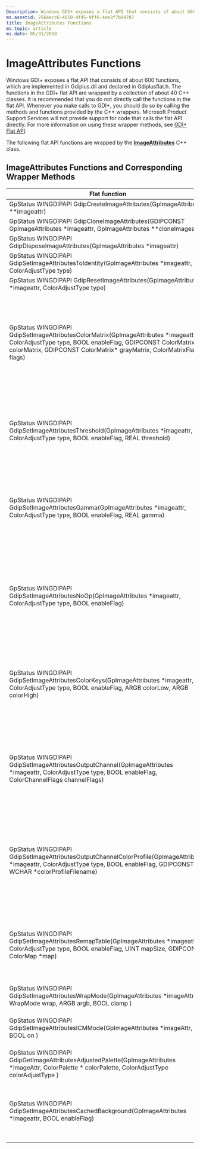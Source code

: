 ```yaml
---
Description: Windows GDI+ exposes a flat API that consists of about 600 functions, which are implemented in Gdiplus.dll and declared in Gdiplusflat.h.
ms.assetid: 2564ecc6-4050-4f45-9ff6-4ee3f7b04707
title: ImageAttributes Functions
ms.topic: article
ms.date: 05/31/2018
---
```


# ImageAttributes Functions

Windows GDI+ exposes a flat API that consists of about 600 functions, which are implemented in Gdiplus.dll and declared in Gdiplusflat.h. The functions in the GDI+ flat API are wrapped by a collection of about 40 C++ classes. It is recommended that you do not directly call the functions in the flat API. Whenever you make calls to GDI+, you should do so by calling the methods and functions provided by the C++ wrappers. Microsoft Product Support Services will not provide support for code that calls the flat API directly. For more information on using these wrapper methods, see [GDI+ Flat API](-gdiplus-flatapi-flat.md).

The following flat API functions are wrapped by the [**ImageAttributes**](/windows/desktop/api/gdiplusimageattributes/nl-gdiplusimageattributes-imageattributes) C++ class.

## ImageAttributes Functions and Corresponding Wrapper Methods



| Flat function                                                                                                                                                                                                                           | Wrapper method                                                                                                                                                                                                                                                                                                                                                                                                                                                  | Remarks                                                                                                                                                                                                                                                                                                                                                                                                                                                                                                                                                                                                                                                                                                                                                                                                                       |
|-----------------------------------------------------------------------------------------------------------------------------------------------------------------------------------------------------------------------------------------|-----------------------------------------------------------------------------------------------------------------------------------------------------------------------------------------------------------------------------------------------------------------------------------------------------------------------------------------------------------------------------------------------------------------------------------------------------------------|-------------------------------------------------------------------------------------------------------------------------------------------------------------------------------------------------------------------------------------------------------------------------------------------------------------------------------------------------------------------------------------------------------------------------------------------------------------------------------------------------------------------------------------------------------------------------------------------------------------------------------------------------------------------------------------------------------------------------------------------------------------------------------------------------------------------------------|
| GpStatus WINGDIPAPI GdipCreateImageAttributes(GpImageAttributes \*\*imageattr)<br/>                                                                                                                                               | [**ImageAttributes::ImageAttributes()**](/windows/win32/api/gdiplusimageattributes/nf-gdiplusimageattributes-imageattributes-imageattributes(constimageattributes_))                                                                                                                                                                                                                                                                                                                                                                   | Creates an [**ImageAttributes**](/windows/desktop/api/gdiplusimageattributes/nl-gdiplusimageattributes-imageattributes) object.                                                                                                                                                                                                                                                                                                                                                                                                                                                                                                                                                                                                                                                                                                                                            |
| GpStatus WINGDIPAPI GdipCloneImageAttributes(GDIPCONST GpImageAttributes \*imageattr, GpImageAttributes \*\*cloneImageattr)<br/>                                                                                                  | [**ImageAttributes\* ImageAttributes::Clone() const**](/windows/desktop/api/Gdiplusimageattributes/nf-gdiplusimageattributes-imageattributes-clone)                                                                                                                                                                                                                                                                                                                                                               | Makes a copy of this [**ImageAttributes**](/windows/desktop/api/gdiplusimageattributes/nl-gdiplusimageattributes-imageattributes) object.                                                                                                                                                                                                                                                                                                                                                                                                                                                                                                                                                                                                                                                                                                                                  |
| GpStatus WINGDIPAPI GdipDisposeImageAttributes(GpImageAttributes \*imageattr)<br/>                                                                                                                                                | ImageAttributes::~ImageAttributes()                                                                                                                                                                                                                                                                                                                                                                                                                             | Releases resources used by the [**ImageAttributes**](/windows/desktop/api/gdiplusimageattributes/nl-gdiplusimageattributes-imageattributes) object.                                                                                                                                                                                                                                                                                                                                                                                                                                                                                                                                                                                                                                                                                                                        |
| GpStatus WINGDIPAPI GdipSetImageAttributesToIdentity(GpImageAttributes \*imageattr, ColorAdjustType type)<br/>                                                                                                                    | [**Status ImageAttributes::SetToIdentity( IN ColorAdjustType type = ColorAdjustTypeDefault )**](/windows/desktop/api/Gdiplusimageattributes/nf-gdiplusimageattributes-imageattributes-settoidentity)                                                                                                                                                                                                                                                                                                         | Sets the color-adjustment matrix of a specified category to identity matrix.                                                                                                                                                                                                                                                                                                                                                                                                                                                                                                                                                                                                                                                                                                                                                  |
| GpStatus WINGDIPAPI GdipResetImageAttributes(GpImageAttributes \*imageattr, ColorAdjustType type)<br/>                                                                                                                            | [**Status ImageAttributes::Reset( IN ColorAdjustType type = ColorAdjustTypeDefault )**](/windows/desktop/api/Gdiplusimageattributes/nf-gdiplusimageattributes-imageattributes-reset)                                                                                                                                                                                                                                                                                                                         | Sets the color-adjustment matrix of a specified category to identity matrix.                                                                                                                                                                                                                                                                                                                                                                                                                                                                                                                                                                                                                                                                                                                                                  |
| GpStatus WINGDIPAPI GdipSetImageAttributesColorMatrix(GpImageAttributes \*imageattr, ColorAdjustType type, BOOL enableFlag, GDIPCONST ColorMatrix\* colorMatrix, GDIPCONST ColorMatrix\* grayMatrix, ColorMatrixFlags flags)<br/> | [**Status ImageAttributes::SetColorMatrix( IN const ColorMatrix \*colorMatrix, IN ColorMatrixFlags mode = ColorMatrixFlagsDefault, IN ColorAdjustType type = ColorAdjustTypeDefault )**](/windows/desktop/api/Gdiplusimageattributes/nf-gdiplusimageattributes-imageattributes-setcolormatrix)[**Status ImageAttributes::ClearColorMatrix(IN ColorAdjustType type = ColorAdjustTypeDefault)**](/windows/desktop/api/Gdiplusimageattributes/nf-gdiplusimageattributes-imageattributes-clearcolormatrix)                                   | Sets the color-adjustment matrix for a specified category. The *enableFlag* parameter in the flat function is a Boolean value that specifies whether a separate color adjustment is enabled for the category specified by the *type* parameter. [**ImageAttributes::SetColorMatrix**](/windows/desktop/api/Gdiplusimageattributes/nf-gdiplusimageattributes-imageattributes-setcolormatrix) sets *enableFlag* to **TRUE**, and [**ImageAttributes::ClearColorMatrix**](/windows/desktop/api/Gdiplusimageattributes/nf-gdiplusimageattributes-imageattributes-clearcolormatrix) sets *enableFlag* to **FALSE**.<br/> Clears the color-adjustment matrix for a specified category. The *grayMatrix* parameter specifies a matrix to be used for adjusting gray shades when the value of the *flags* parameter is [****ColorMatrixFlagsAltGray****](/windows/desktop/api/Gdipluscolormatrix/ne-gdipluscolormatrix-colormatrixflags).<br/> |
| GpStatus WINGDIPAPI GdipSetImageAttributesThreshold(GpImageAttributes \*imageattr, ColorAdjustType type, BOOL enableFlag, REAL threshold)<br/>                                                                                    | Status [**ImageAttributes::SetThreshold( IN REAL threshold, IN ColorAdjustType type = ColorAdjustTypeDefault )**](/windows/desktop/api/Gdiplusimageattributes/nf-gdiplusimageattributes-imageattributes-setthreshold)<br/> [**Status ImageAttributes::ClearThreshold(IN ColorAdjustType type = ColorAdjustTypeDefault)**](/windows/desktop/api/Gdiplusimageattributes/nf-gdiplusimageattributes-imageattributes-clearthreshold)<br/>                                                                                                | Sets the threshold (transparency range) for a specified category. <br/>The *enableFlag* parameter in the flat function is a Boolean value that specifies whether a separate threshold is enabled for the category specified by the *type* parameter. [**ImageAttributes::SetThreshold**](/windows/desktop/api/Gdiplusimageattributes/nf-gdiplusimageattributes-imageattributes-setthreshold) sets *enableFlag* to **TRUE**, and [**ImageAttributes::ClearThreshold**](/windows/desktop/api/Gdiplusimageattributes/nf-gdiplusimageattributes-imageattributes-clearthreshold) sets *enableFlag* to **FALSE**.Clears the threshold value for a specified category. <br/>                                                                                                                                                                                                                             |
| GpStatus WINGDIPAPI GdipSetImageAttributesGamma(GpImageAttributes \*imageattr, ColorAdjustType type, BOOL enableFlag, REAL gamma)<br/>                                                                                            | [**Status ImageAttributes::SetGamma(IN REAL gamma, IN ColorAdjustType type = ColorAdjustTypeDefault)**](/windows/desktop/api/Gdiplusimageattributes/nf-gdiplusimageattributes-imageattributes-setgamma)<br/> [**Status ImageAttributes::ClearGamma(IN ColorAdjustType type = ColorAdjustTypeDefault)**](/windows/desktop/api/Gdiplusimageattributes/nf-gdiplusimageattributes-imageattributes-cleargamma)<br/>                                                                                                                          | Sets the gamma value for a specified category. The *enableFlag* parameter in the flat function is a Boolean value that specifies whether a separate gamma is enabled for the category specified by the *type* parameter. [**ImageAttributes::SetGamma**](/windows/desktop/api/Gdiplusimageattributes/nf-gdiplusimageattributes-imageattributes-setgamma) sets *enableFlag* to **TRUE**, and [**ImageAttributes::ClearGamma**](/windows/desktop/api/Gdiplusimageattributes/nf-gdiplusimageattributes-imageattributes-cleargamma) sets *enableFlag* to **FALSE**.<br/> Disables gamma correction for a specified category. <br/>                                                                                                                                                                                                                                                                        |
| GpStatus WINGDIPAPI GdipSetImageAttributesNoOp(GpImageAttributes \*imageattr, ColorAdjustType type, BOOL enableFlag)<br/>                                                                                                         | [**Status ImageAttributes::SetNoOp( IN ColorAdjustType type = ColorAdjustTypeDefault )**](/windows/desktop/api/Gdiplusimageattributes/nf-gdiplusimageattributes-imageattributes-setnoop)<br/> [**Status ImageAttributes::ClearNoOp(IN ColorAdjustType type = ColorAdjustTypeDefault)**](/windows/desktop/api/Gdiplusimageattributes/nf-gdiplusimageattributes-imageattributes-clearnoop)<br/>                                                                                                                                                 | Turns off color adjustment for a specified category. You can call the [**ImageAttributes::ClearNoOp**](/windows/desktop/api/Gdiplusimageattributes/nf-gdiplusimageattributes-imageattributes-clearnoop) method to reinstate the color-adjustment settings that were in place before the call to [**ImageAttributes::SetNoOp**](/windows/desktop/api/Gdiplusimageattributes/nf-gdiplusimageattributes-imageattributes-setnoop) method . The *enableFlag* parameter in the flat function is a Boolean value that specifies whether a color adjustment is enabled for the category specified by the *type* parameter. **ImageAttributes::SetNoOp** sets *enableFlag* to **TRUE**, and **ImageAttributes::ClearNoOp** sets *enableFlag* to **FALSE**.<br/> Clears the NoOp setting for a specified category. <br/>                                                                                              |
| GpStatus WINGDIPAPI GdipSetImageAttributesColorKeys(GpImageAttributes \*imageattr, ColorAdjustType type, BOOL enableFlag, ARGB colorLow, ARGB colorHigh)<br/>                                                                     | [**Status ImageAttributes::SetColorKey( IN const Color& colorLow, IN const Color& colorHigh, IN ColorAdjustType type = ColorAdjustTypeDefault )**](/windows/desktop/api/Gdiplusimageattributes/nf-gdiplusimageattributes-imageattributes-setcolorkey)<br/> [**Status ImageAttributes::ClearColorKey(IN ColorAdjustType type = ColorAdjustTypeDefault)**](/windows/desktop/api/Gdiplusimageattributes/nf-gdiplusimageattributes-imageattributes-clearcolorkey)<br/>                                                         | Sets the color key (transparency range) for a specified category. The *enableFlag* parameter in the flat function is a Boolean value that specifies whether a separate transparency range is enabled for the category specified by the *type* parameter. [**ImageAttributes::SetColorKey**](/windows/desktop/api/Gdiplusimageattributes/nf-gdiplusimageattributes-imageattributes-setcolorkey) sets *enableFlag* to **TRUE**, and [**ImageAttributes::ClearColorKey**](/windows/desktop/api/Gdiplusimageattributes/nf-gdiplusimageattributes-imageattributes-clearcolorkey) sets *enableFlag* to **FALSE**.<br/> Clears the color key (transparency range) for a specified category. <br/>                                                                                                                                                                                               |
| GpStatus WINGDIPAPI GdipSetImageAttributesOutputChannel(GpImageAttributes \*imageattr, ColorAdjustType type, BOOL enableFlag, ColorChannelFlags channelFlags)<br/>                                                                | [**Status ImageAttributes::SetOutputChannel( IN ColorChannelFlags channelFlags, IN ColorAdjustType type = ColorAdjustTypeDefault )**](/windows/desktop/api/Gdiplusimageattributes/nf-gdiplusimageattributes-imageattributes-setoutputchannel)<br/> [**Status ImageAttributes::ClearOutputChannel(IN ColorAdjustType type = ColorAdjustTypeDefault)**](/windows/desktop/api/Gdiplusimageattributes/nf-gdiplusimageattributes-imageattributes-clearoutputchannel)<br/>                                                             | Sets the cyan-magenta-yellow-black (CMYK) output channel for a specified category. The *enableFlag* parameter in the flat function is a Boolean value that specifies whether a separate output channel is enabled for the category specified by the *type* parameter. [**ImageAttributes::SetOutputChannel**](/windows/desktop/api/Gdiplusimageattributes/nf-gdiplusimageattributes-imageattributes-setoutputchannel) sets *enableFlag* to **TRUE**, and [**ImageAttributes::ClearOutputChannel**](/windows/desktop/api/Gdiplusimageattributes/nf-gdiplusimageattributes-imageattributes-clearoutputchannel) sets *enableFlag* to **FALSE**.<br/> Clears the cyan-magenta-yellow-black (CMYK) output channel setting for a specified category. <br/>                                                                                                                                           |
| GpStatus WINGDIPAPI GdipSetImageAttributesOutputChannelColorProfile(GpImageAttributes \*imageattr, ColorAdjustType type, BOOL enableFlag, GDIPCONST WCHAR \*colorProfileFilename)<br/>                                            | [**Status ImageAttributes::SetOutputChannelColorProfile( IN const WCHAR \*colorProfileFilename, IN ColorAdjustType type = ColorAdjustTypeDefault )**](/windows/desktop/api/Gdiplusimageattributes/nf-gdiplusimageattributes-imageattributes-setoutputchannelcolorprofile)<br/> [**Status ImageAttributes::ClearOutputChannelColorProfile(IN ColorAdjustType type = ColorAdjustTypeDefault)**](/windows/desktop/api/Gdiplusimageattributes/nf-gdiplusimageattributes-imageattributes-clearoutputchannelcolorprofile)<br/> | Sets the output channel color-profile file for a specified category. The *enableFlag* parameter in the flat function is a Boolean value that specifies whether a separate output channel color profile is enabled for the category specified by the *type* parameter. [**ImageAttributes::SetOutputChannelColorProfile**](/windows/desktop/api/Gdiplusimageattributes/nf-gdiplusimageattributes-imageattributes-setoutputchannelcolorprofile) sets *enableFlag* to **TRUE**, and [**ImageAttributes::ClearOutputChannelColorProfile**](/windows/desktop/api/Gdiplusimageattributes/nf-gdiplusimageattributes-imageattributes-clearoutputchannelcolorprofile) sets *enableFlag* to **FALSE**.<br/> Clears the output channel color profile setting for a specified category. <br/>                                                                                                      |
| GpStatus WINGDIPAPI GdipSetImageAttributesRemapTable(GpImageAttributes \*imageattr, ColorAdjustType type, BOOL enableFlag, UINT mapSize, GDIPCONST ColorMap \*map)<br/>                                                           | [**Status ImageAttributes::SetRemapTable( IN UINT mapSize, IN const ColorMap \*map, IN ColorAdjustType type = ColorAdjustTypeDefault )**](/windows/desktop/api/Gdiplusimageattributes/nf-gdiplusimageattributes-imageattributes-setremaptable)<br/> [**Status ImageAttributes::ClearRemapTable(IN ColorAdjustType type = ColorAdjustTypeDefault)**](/windows/desktop/api/Gdiplusimageattributes/nf-gdiplusimageattributes-imageattributes-clearremaptable)<br/>                                                                   | Sets the color-remap table for a specified category. The *enableFlag* parameter in the flat function is a Boolean value that specifies whether a separate color remap table is enabled for the category specified by the *type* parameter. [**ImageAttributes::SetRemapTable**](/windows/desktop/api/Gdiplusimageattributes/nf-gdiplusimageattributes-imageattributes-setremaptable) sets *enableFlag* to **TRUE**, and [**ImageAttributes::ClearRemapTable**](/windows/desktop/api/Gdiplusimageattributes/nf-gdiplusimageattributes-imageattributes-clearremaptable) sets *enableFlag* to **FALSE**.<br/> Clears the color-remap table for a specified category. <br/>                                                                                                                                                                                                                         |
| GpStatus WINGDIPAPI GdipSetImageAttributesWrapMode(GpImageAttributes \*imageAttr, WrapMode wrap, ARGB argb, BOOL clamp )<br/>                                                                                                     | [**Status ImageAttributes::SetWrapMode(IN WrapMode wrap, IN const Color& color = Color(), IN BOOL clamp = **FALSE**)**](/windows/desktop/api/Gdiplusimageattributes/nf-gdiplusimageattributes-imageattributes-setwrapmode)<br/>                                                                                                                                                                                                                                                            | Sets the wrap mode of this [**ImageAttributes**](/windows/desktop/api/gdiplusimageattributes/nl-gdiplusimageattributes-imageattributes) object                                                                                                                                                                                                                                                                                                                                                                                                                                                                                                                                                                                                                                                                                                                             |
| GpStatus WINGDIPAPI GdipSetImageAttributesICMMode(GpImageAttributes \*imageAttr, BOOL on )<br/>                                                                                                                                   | Not called by wrapper methods.<br/>                                                                                                                                                                                                                                                                                                                                                                                                                       | This function sets an internal state variable to the value specified by the *on* parameter. If this value is **TRUE**, Image Color Management (ICM) is used for all color adjustment. If the value is **FALSE**, ICM is not used.                                                                                                                                                                                                                                                                                                                                                                                                                                                                                                                                                                                             |
| GpStatus WINGDIPAPI GdipGetImageAttributesAdjustedPalette(GpImageAttributes \*imageAttr, ColorPalette \* colorPalette, ColorAdjustType colorAdjustType )<br/>                                                                     | [**Status ImageAttributes::GetAdjustedPalette(IN OUT ColorPalette\* colorPalette, IN ColorAdjustType colorAdjustType) const**](/windows/desktop/api/Gdiplusimageattributes/nf-gdiplusimageattributes-imageattributes-getadjustedpalette)<br/>                                                                                                                                                                                                                                  | Adjusts the colors in a palette according to the adjustment settings of a specified category.                                                                                                                                                                                                                                                                                                                                                                                                                                                                                                                                                                                                                                                                                                                                 |
| GpStatus WINGDIPAPI GdipSetImageAttributesCachedBackground(GpImageAttributes \*imageattr, BOOL enableFlag)<br/>                                                                                                                   | Not called by wrapper methods.<br/>                                                                                                                                                                                                                                                                                                                                                                                                                       | Sets or clears the CachedBackground member of a specified GpImageAttributes object. GDI+ does not use the CachedBackground member, so calling this function has no effect. The *imageattr* parameter specifies the GpImageAttributes object. The enableFlag parameter specifies whether the CachedBackground member is set (**TRUE**) or cleared (**FALSE**).                                                                                                                                                                                                                                                                                                                                                                                                                                                                 |



 

 

 